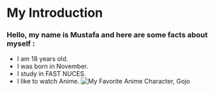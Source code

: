 # My Introduction
### Hello, my name is Mustafa and here are some facts about myself :
- I am 18 years old.
- I was born in November.
- I study in FAST NUCES.
- I like to watch Anime.
![My Favorite Anime Character, Gojo](https://upload.wikimedia.org/wikipedia/en/3/3d/Saturo_Gojo.png)
